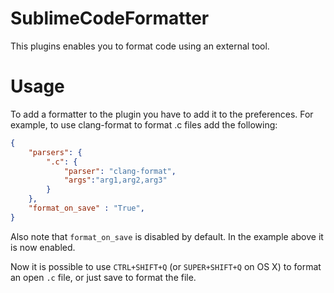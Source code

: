 # SublimeCodeFormatter
This plugins enables you to format code using an external tool.

# Usage
To add a formatter to the plugin you have to add it to the preferences.
For example, to use clang-format to format .c files add the following:
```json
{
	"parsers": {
    	".c": {
    		"parser": "clang-format",
    		"args":"arg1,arg2,arg3"
    	}
    },
    "format_on_save" : "True",
}
```
Also note that `format_on_save` is disabled by default. In the example
above it is now enabled.

Now it is possible to use `CTRL+SHIFT+Q` (or `SUPER+SHIFT+Q` on OS X) to
format an open `.c` file, or just save to format the file.
